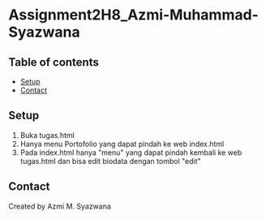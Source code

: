 # Assignment2H8_Azmi-Muhammad-Syazwana

## Table of contents
* [Setup](#setup)
* [Contact](#contact)

## Setup
1. Buka tugas.html
2. Hanya menu Portofolio yang dapat pindah ke web index.html
3. Pada index.html hanya "menu" yang dapat pindah kembali ke web tugas.html dan bisa edit biodata dengan tombol "edit"

## Contact
Created by Azmi M. Syazwana